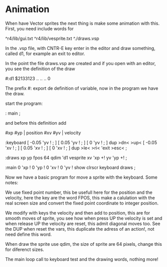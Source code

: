 # Animation

When have Vector sprites the next thing is make some animation with this.
First, you need include words for

^r4/lib/gui.txt
^r4/lib/vesprite.txt
^./draws.vsp


In the .vsp file, with CNTR-E key enter in the editor and draw something, called d1, for example an exit to editor.

In the point the file draws.vsp are created and if you open with an editor, you see the definition of the draw

#:d1 $2133123 .. ..  .. 0

The prefix #: export de definition of variable, now in the program we have the draw.

start the program:

: main ;

and before this definition add

#xp #yp  | position
#xv #yv	 | velocity

:keyboard
	[ -0.05 'yv ! ; ] <up>
	[ 0.05 'yv ! ; ] <dn>
	[ 0 'yv ! ; ] dup >dn< >up<
	[ -0.05 'xv ! ; ] <le>
	[ 0.05 'xv ! ; ] <ri>
	[ 0 'xv ! ; ] dup >le< >ri<
	'exit >esc<
	;

:draws
	xp yp fpos
	64 qdim
	'd1 vesprite
	xv 'xp +! yv 'yp +!
	;

:main
	0 'xp ! 0 'yp !
	0 'xv ! 0 'yv !
	show clrscr
		keyboard
		draws
		;


Now we have a basic program for move a sprite with the keyboard. Some notes:

We use fixed point number, this be usefull here for the position and the velocity, here the key are the word FPOS, this make a calulation with the real screen size and convert the fixed point coordinate to integer position.

We modify with keys the velocity and then add to position, this are for smooth moves of sprite, you see how when press UP the velocity is set and when release UP the velocity are reset, this admit diagonal moves too. See the DUP when reset the vars, this duplicate the adress of an action!, not need define this word.

When draw the sprite use qdim, the size of sprite are 64 pixels, change this for diferenct sizes.

The main loop call to keyboard test and the drawing words, nothing more!



